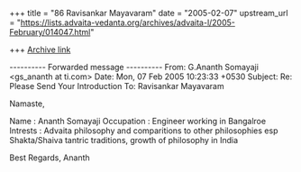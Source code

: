 +++
title = "86 Ravisankar Mayavaram"
date = "2005-02-07"
upstream_url = "https://lists.advaita-vedanta.org/archives/advaita-l/2005-February/014047.html"

+++
[Archive link](https://lists.advaita-vedanta.org/archives/advaita-l/2005-February/014047.html)

---------- Forwarded message ----------
From: G.Ananth Somayaji <gs_ananth at ti.com>
Date: Mon, 07 Feb 2005 10:23:33 +0530
Subject: Re: Please Send Your Introduction
To: Ravisankar Mayavaram <abhayambika at gmail.com>


Namaste,

Name : Ananth Somayaji
Occupation : Engineer working in Bangalroe
Intrests : Advaita philosophy and comparitions to other philosophies esp
Shakta/Shaiva tantric traditions, growth of philosophy in India

Best Regards,
Ananth

